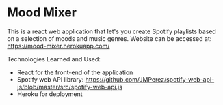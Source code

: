 # Mood Mixer 

This is a react web application that let's you create Spotify playlists based on a selection of moods and music genres.
Website can be accessed at: https://mood-mixer.herokuapp.com/

Technologies Learned and Used:

- React for the front-end of the application
- Spotify web API library: https://github.com/JMPerez/spotify-web-api-js/blob/master/src/spotify-web-api.js
- Heroku for deployment
